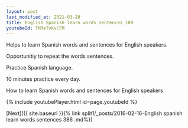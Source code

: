 ```yaml
---
layout: post
last_modified_at: 2021-03-29
title: English Spanish learn words sentences 189 
youtubeId: TMReTvKvCFM
---
```

 
 
Helps to learn Spanish words and sentences for English speakers.

Opportunitiy to repeat the words sentences. 

Practice Spanish language. 
 
10 minutes practice every day. 
 
How to learn Spanish words and sentences for English speakers 
 
{% include youtubePlayer.html id=page.youtubeId %}
 
 
[Next]({{ site.baseurl }}{% link  split1/_posts/2016-02-16-English spanish learn words sentences 386 .md%})
 
